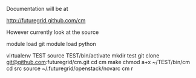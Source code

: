 Documentation will be at 

http://futuregrid.github.com/cm

However currently look at the source

module load git
module load python

virtualenv TEST
source TEST/bin/activate
mkdir test
git clone git@github.com:futuregrid/cm.git
cd cm
make
chmod a+x ~/TEST/bin/cm 
cd src
source ~/.futuregrid/openstack/novarc 
cm r
